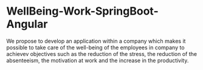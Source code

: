 # WellBeing-Work-SpringBoot-Angular
We propose to develop an application within a company which makes it possible to take care of the well-being of the employees in company to achievev objectives such as the reduction of the stress, the reduction of the absenteeism, the motivation at work and the increase in the productivity. 
